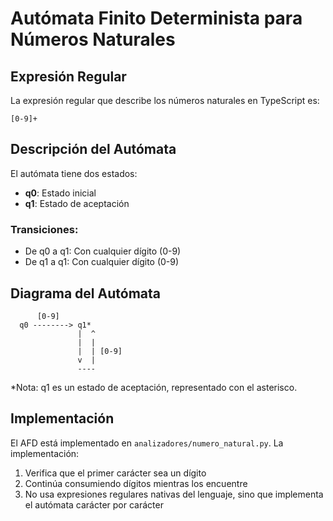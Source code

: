 # Autómata Finito Determinista para Números Naturales

## Expresión Regular
La expresión regular que describe los números naturales en TypeScript es:

```
[0-9]+
```

## Descripción del Autómata
El autómata tiene dos estados:
- **q0**: Estado inicial
- **q1**: Estado de aceptación

### Transiciones:
- De q0 a q1: Con cualquier dígito (0-9)
- De q1 a q1: Con cualquier dígito (0-9)

## Diagrama del Autómata
```
      [0-9]
  q0 --------> q1*
               |  ^
               |  |
               |  | [0-9]
               v  |
               ----
```

*Nota: q1 es un estado de aceptación, representado con el asterisco.

## Implementación
El AFD está implementado en `analizadores/numero_natural.py`. La implementación:
1. Verifica que el primer carácter sea un dígito
2. Continúa consumiendo dígitos mientras los encuentre
3. No usa expresiones regulares nativas del lenguaje, sino que implementa el autómata carácter por carácter 
